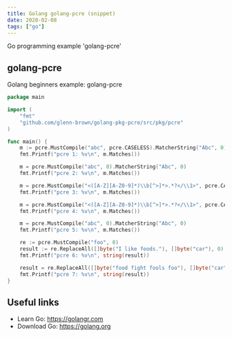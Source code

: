 ```yaml
---
title: Golang golang-pcre (snippet)
date: 2020-02-08
tags: ["go"]
---
```

Go programming example 'golang-pcre'


## golang-pcre

Golang beginners example: golang-pcre

```go
package main

import (
	"fmt"
	"github.com/glenn-brown/golang-pkg-pcre/src/pkg/pcre"
)

func main() {
	m := pcre.MustCompile("abc", pcre.CASELESS).MatcherString("Abc", 0)
	fmt.Printf("pcre 1: %v\n", m.Matches())

	m = pcre.MustCompile("abc", 0).MatcherString("Abc", 0)
	fmt.Printf("pcre 2: %v\n", m.Matches())

	m = pcre.MustCompile("<([A-Z][A-Z0-9]*)\\b[^>]*>.*?</\\1>", pcre.CASELESS).MatcherString("<H1>foobar</H1>", 0)
	fmt.Printf("pcre 3: %v\n", m.Matches())

	m = pcre.MustCompile("<([A-Z][A-Z0-9]*)\\b[^>]*>.*?</\\1>", pcre.CASELESS).MatcherString("<H1>foobar</H2>", 0)
	fmt.Printf("pcre 4: %v\n", m.Matches())

	m = pcre.MustCompile("abc", 0).MatcherString("Abc", 0)
	fmt.Printf("pcre 5: %v\n", m.Matches())

	re := pcre.MustCompile("foo", 0)
	result := re.ReplaceAll([]byte("I like foods."), []byte("car"), 0)
	fmt.Printf("pcre 6: %v\n", string(result))

	result = re.ReplaceAll([]byte("food fight fools foo"), []byte("car"), 0)
	fmt.Printf("pcre 7: %v\n", string(result))
}

```

## Useful links

- Learn Go: https://golangr.com
- Download Go: https://golang.org
